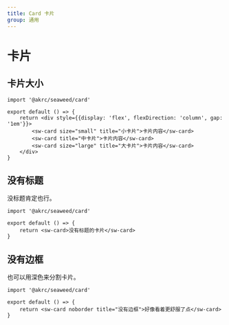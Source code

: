```yaml
---
title: Card 卡片
group: 通用
---
```


# 卡片

## 卡片大小

```tsx
import '@akrc/seaweed/card'

export default () => {
    return <div style={{display: 'flex', flexDirection: 'column', gap: '1em'}}>
        <sw-card size="small" title="小卡片">卡片内容</sw-card>
        <sw-card title="中卡片">卡片内容</sw-card>
        <sw-card size="large" title="大卡片">卡片内容</sw-card>
    </div>
}
```

## 没有标题

没标题肯定也行。

```tsx
import '@akrc/seaweed/card'

export default () => {
    return <sw-card>没有标题的卡片</sw-card>
}
```

## 没有边框

也可以用深色来分割卡片。

```tsx
import '@akrc/seaweed/card'

export default () => {
    return <sw-card noborder title="没有边框">好像看着更舒服了点</sw-card>
}
```